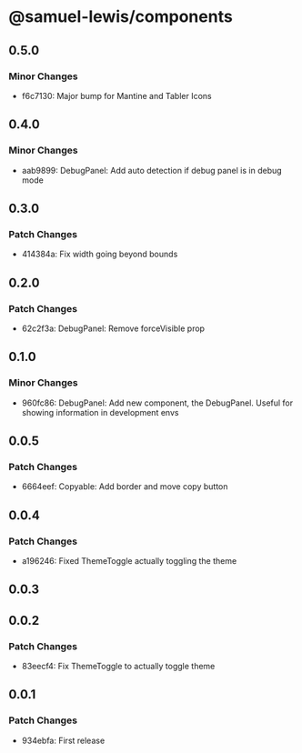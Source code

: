 # @samuel-lewis/components

## 0.5.0

### Minor Changes

- f6c7130: Major bump for Mantine and Tabler Icons

## 0.4.0

### Minor Changes

- aab9899: DebugPanel: Add auto detection if debug panel is in debug mode

## 0.3.0

### Patch Changes

- 414384a: Fix width going beyond bounds

## 0.2.0

### Patch Changes

- 62c2f3a: DebugPanel: Remove forceVisible prop

## 0.1.0

### Minor Changes

- 960fc86: DebugPanel: Add new component, the DebugPanel. Useful for showing information in development envs

## 0.0.5

### Patch Changes

- 6664eef: Copyable: Add border and move copy button

## 0.0.4

### Patch Changes

- a196246: Fixed ThemeToggle actually toggling the theme

## 0.0.3

## 0.0.2

### Patch Changes

- 83eecf4: Fix ThemeToggle to actually toggle theme

## 0.0.1

### Patch Changes

- 934ebfa: First release
